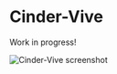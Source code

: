 Cinder-Vive
==================

Work in progress!

![Cinder-Vive screenshot](https://dl.dropboxusercontent.com/u/29102565/hellosteamvr.png)

